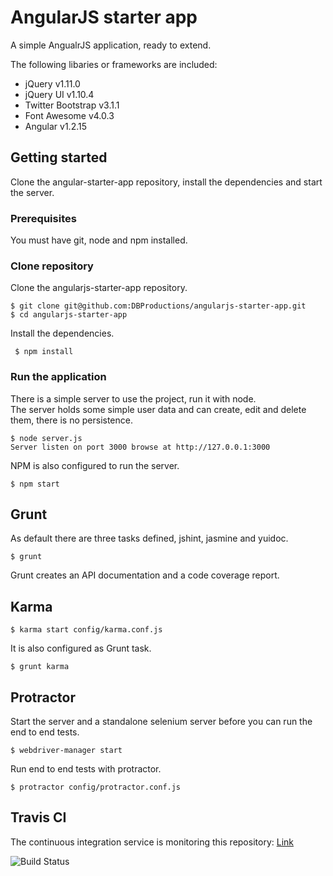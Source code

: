 # AngularJS starter app

A simple AngualrJS application, ready to extend.  

The following libaries or frameworks are included:
* jQuery v1.11.0  
* jQuery UI v1.10.4  
* Twitter Bootstrap v3.1.1  
* Font Awesome v4.0.3  
* Angular v1.2.15  

## Getting started

Clone the angular-starter-app repository, install the dependencies and start the server.

### Prerequisites

You must have git, node and npm installed.

### Clone repository

Clone the angularjs-starter-app repository.

    $ git clone git@github.com:DBProductions/angularjs-starter-app.git
    $ cd angularjs-starter-app

Install the dependencies.

     $ npm install

### Run the application

There is a simple server to use the project, run it with node.  
The server holds some simple user data and can create, edit and delete them, there is no persistence.

    $ node server.js  
    Server listen on port 3000 browse at http://127.0.0.1:3000

NPM is also configured to run the server.

    $ npm start

## Grunt

As default there are three tasks defined, jshint, jasmine and yuidoc.

    $ grunt

Grunt creates an API documentation and a code coverage report.

## Karma

    $ karma start config/karma.conf.js

It is also configured as Grunt task.

    $ grunt karma

## Protractor

Start the server and a standalone selenium server before you can run the end to end tests.

    $ webdriver-manager start

Run end to end tests with protractor.

    $ protractor config/protractor.conf.js

## Travis CI

The continuous integration service is monitoring this repository: [Link](https://travis-ci.org/DBProductions/angularjs-starter-app)

![Build Status](https://travis-ci.org/DBProductions/angularjs-starter-app.svg?branch=master)